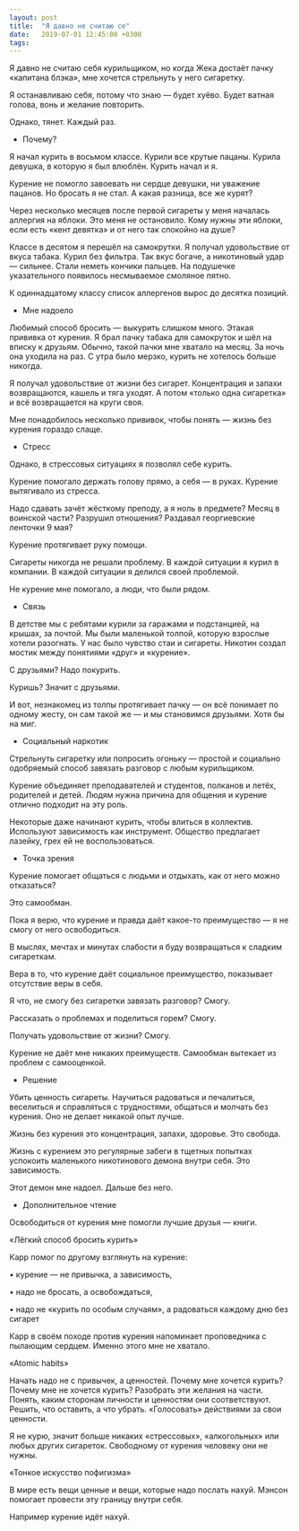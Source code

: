```yaml
---
layout: post
title:  "Я давно не считаю се"
date:   2019-07-01 12:45:00 +0300
tags:   
---
```


Я давно не считаю себя курильщиком, но когда Жека достаёт пачку «капитана блэка», мне хочется стрельнуть у него сигаретку. 

Я останавливаю себя, потому что знаю — будет хуёво. Будет ватная голова, вонь и желание повторить. 

<!--excerpt-->

Однако, тянет. Каждый раз. 
- Почему? 

Я начал курить в восьмом классе. Курили все крутые пацаны. Курила девушка, в которую я был влюблён. Курить начал и я. 

Курение не помогло завоевать ни сердце девушки, ни уважение пацанов. Но бросать я не стал. А какая разница, все же курят? 

Через несколько месяцев после первой сигареты у меня началась аллергия на яблоки. Это меня не остановило. Кому нужны эти яблоки, если есть «кент девятка» и от него так спокойно на душе? 

Классе в десятом я перешёл на самокрутки. Я получал удовольствие от вкуса табака. Курил без фильтра. Так вкус богаче, а никотиновый удар — сильнее. Стали неметь кончики пальцев. На подушечке указательного появилось несмываемое смоляное пятно. 

К одиннадцатому классу список аллергенов вырос до десятка позиций. 
- Мне надоело 

Любимый способ бросить — выкурить слишком много. Этакая прививка от курения. Я брал пачку табака для самокруток и шёл на вписку к друзьям. Обычно, такой пачки мне хватало на месяц. За ночь она уходила на раз. С утра было мерзко, курить не хотелось больше никогда. 

Я получал удовольствие от жизни без сигарет. Концентрация и запахи возвращаются, кашель и тяга уходят. А потом «только одна сигаретка» и всё возвращается на круги своя. 

Мне понадобилось несколько прививок, чтобы понять — жизнь без курения гораздо слаще. 
- Стресс 

Однако, в стрессовых ситуациях я позволял себе курить. 

Курение помогало держать голову прямо, а себя — в руках. Курение вытягивало из стресса. 

Надо сдавать зачёт жёсткому преподу, а я ноль в предмете? Месяц в воинской части? Разрушил отношения? Раздавал георгиевские ленточки 9 мая? 

Курение протягивает руку помощи. 

Сигареты никогда не решали проблему. В каждой ситуации я курил в компании. В каждой ситуации я делился своей проблемой. 

Не курение мне помогало, а люди, что были рядом. 
- Связь 

В детстве мы с ребятами курили за гаражами и подстанцией, на крышах, за почтой. Мы были маленькой толпой, которую взрослые хотели разогнать. У нас было чувство стаи и сигареты. Никотин создал мостик между понятиями «друг» и «курение». 

С друзьями? Надо покурить. 

Куришь? Значит с друзьями. 

И вот, незнакомец из толпы протягивает пачку — он всё понимает по одному жесту, он сам такой же — и мы становимся друзьями. Хотя бы на миг. 
- Социальный наркотик 

Стрельнуть сигаретку или попросить огоньку — простой и социально одобряемый способ завязать разговор с любым курильщиком. 

Курение объединяет преподавателей и студентов, полканов и летёх, родителей и детей. Людям нужна причина для общения и курение отлично подходит на эту роль. 

Некоторые даже начинают курить, чтобы влиться в коллектив. Используют зависимость как инструмент. Общество предлагает лазейку, грех ей не воспользоваться. 
- Точка зрения 

Курение помогает общаться с людьми и отдыхать, как от него можно отказаться? 

Это самообман. 

Пока я верю, что курение и правда даёт какое-то преимущество — я не смогу от него освободиться. 

В мыслях, мечтах и минутах слабости я буду возвращаться к сладким сигареткам. 

Вера в то, что курение даёт социальное преимущество, показывает отсутствие веры в себя. 

Я что, не смогу без сигаретки завязать разговор? Смогу. 

Рассказать о проблемах и поделиться горем? Смогу. 

Получать удовольствие от жизни? Смогу. 

Курение не даёт мне никаких преимуществ. Самообман вытекает из проблем с самооценкой. 
- Решение 

Убить ценность сигареты. Научиться радоваться и печалиться, веселиться и справляться с трудностями, общаться и молчать без курения. Оно не делает никакой опыт лучше. 

Жизнь без курения это концентрация, запахи, здоровье. Это свобода. 

Жизнь с курением это регулярные забеги в тщетных попытках успокоить маленького никотинового демона внутри себя. Это зависимость. 

Этот демон мне надоел. Дальше без него. 
- Дополнительное чтение 

Освободиться от курения мне помогли лучшие друзья — книги. 

«Лёгкий способ бросить курить» 

 Карр помог по другому взглянуть на курение: 

 • курение — не привычка, а зависимость, 

 • надо не бросать, а освобождаться, 

 • надо не «курить по особым случаям», а радоваться каждому дню без сигарет 

 Карр в своём походе против курения напоминает проповедника с пылающим сердцем. Именно этого мне не хватало. 

«Atomic habits» 

 Начать надо не с привычек, а ценностей. Почему мне хочется курить? Почему мне не хочется курить? Разобрать эти желания на части. Понять, каким сторонам личности и ценностям они соответствуют. Решить, что оставить, а что убрать. «Голосовать» действиями за свои ценности. 

 Я не курю, значит больше никаких «стрессовых», «алкогольных» или любых других сигареток. Свободному от курения человеку они не нужны. 

«Тонкое искусство пофигизма» 

 В мире есть вещи ценные и вещи, которые надо послать нахуй. Мэнсон помогает провести эту границу внутри себя. 

 Например курение идёт нахуй.
